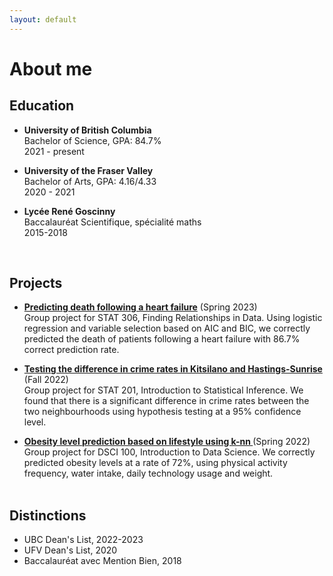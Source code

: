 ```yaml
---
layout: default
---
```


# About me

## Education

- **University of British Columbia** <br>
  Bachelor of Science, GPA: 84.7% <br>
  2021 - present
  
- **University of the Fraser Valley** <br>
  Bachelor of Arts, GPA: 4.16/4.33  <br>
  2020 - 2021
 
- **Lycée René Goscinny** <br>
  Baccalauréat Scientifique, spécialité maths <br>
  2015-2018
<br>

## Projects

- **[Predicting death following a heart failure](stat_306.html)** (Spring 2023)<br>
  Group project for STAT 306, Finding Relationships in Data. Using logistic regression and variable selection based on AIC and BIC, we correctly predicted the death of patients following a heart failure with 86.7% correct prediction rate.<br>
  
- **[Testing the difference in crime rates in Kitsilano and Hastings-Sunrise ](stat_201.html)** (Fall 2022)<br>
  Group project for STAT 201, Introduction to Statistical Inference. We found that there is a significant difference in crime rates between the two neighbourhoods using hypothesis testing at a 95% confidence level. <br>


- **[Obesity level prediction based on lifestyle using k-nn ](dsci_100.html)** (Spring 2022)<br>
  Group project for DSCI 100, Introduction to Data Science. We correctly predicted obesity levels at a rate of 72%, using physical activity frequency, water intake, daily technology usage and weight. <br>
  <br>

##  Distinctions

- UBC Dean's List, 2022-2023
- UFV Dean's List, 2020
- Baccalauréat avec Mention Bien, 2018
